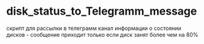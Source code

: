 # disk_status_to_Telegramm_message
скрипт для рассылки в телеграмм канал информации о состоянии дисков - сообщение приходит только если диск занят более чем на 80%
